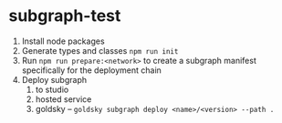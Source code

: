 # subgraph-test

1. Install node packages
2. Generate types and classes `npm run init`
3. Run `npm run prepare:<network>` to create a subgraph manifest specifically for the deployment chain
4. Deploy subgraph
   1. to studio
   2. hosted service
   3. goldsky – `goldsky subgraph deploy <name>/<version> --path .`
